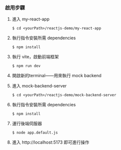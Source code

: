 ### 啟用步驟
1. 進入 my-react-app
    ```
    $ cd <yourPath>/reactjs-demo/my-react-app
    ```

2. 執行指令安裝所需 dependencies
    ```
    $ npm install
    ```
   
3. 執行 vite，啟動前端框架
    ```
    $ npm run dev
    ```

4. 開啟新的terminal——用來執行 mock backend
5. 進入 mock-backend-server
    ```
    $ cd <yourPath>/reactjs-demo/mock-backend-server
    ```

6. 執行指令安裝所需 dependencies
    ```
    $ npm install
    ```
7. 運行後端伺服器
    ```
    $ node app.default.js
    ```
   
8. 進入 http://localhost:5173 即可進行操作
